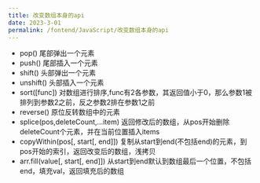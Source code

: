 ```yaml
---
title: 改变数组本身的api  
date: 2023-3-01
permalink: /fontend/JavaScript/改变数组本身的api
---
```

- pop()  尾部弹出一个元素
- push() 尾部插入一个元素
- shift()  头部弹出一个元素
- unshift()  头部插入一个元素
- sort([func]) 对数组进行排序,func有2各参数，其返回值小于0，那么参数1被排列到参数2之前，反之参数2排在参数1之前
- reverse() 原位反转数组中的元素
- splice(pos,deleteCount,...item)  返回修改后的数组，从pos开始删除deleteCount个元素，并在当前位置插入items
- copyWithin(pos[, start[, end]]) 复制从start到end(不包括end)的元素，到pos开始的索引，返回改变后的数组，浅拷贝
- arr.fill(value[, start[, end]]) 从start到end默认到数组最后一个位置，不包括end，填充val，返回填充后的数组
